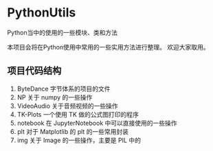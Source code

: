 # PythonUtils
Python当中的使用的一些模块、类和方法

本项目会将在Python使用中常用的一些实用方法进行整理。
欢迎大家取用。

## 项目代码结构

1. ByteDance 字节体系的项目的文件
2. NP 关于 numpy 的一些操作
3. VideoAudio 关于音频视频的一些操作
4. TK-Plots 一个使用 TK 做的公式图打印的程序
5. notebook 在 JupyterNotebook 中可以直接使用的一些操作
6. plt 对于 Matplotlib 的 plt 的一些常用封装
7. img 关于 Image 的一些操作，主要是 PIL 中的